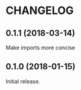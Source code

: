 # CHANGELOG


## 0.1.1 (2018-03-14)

Make imports more concise

## 0.1.0 (2018-01-15)

Initial release.
